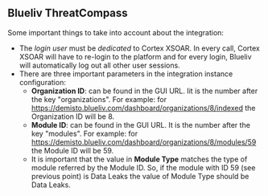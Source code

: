 ## Blueliv ThreatCompass
Some important things to take into account about the integration:
- The _login user_ must be _dedicated_ to Cortex XSOAR. In every call, Cortex XSOAR will have to re-login to the platform and for every login, Blueliv will automatically log out all other user sessions.
- There are three important parameters in the integration instance configuration:
    - **Organization ID**: can be found in the GUI URL. Iit is the number after the key "organizations". For example: for https://demisto.blueliv.com/dashboard/organizations/8/indexed the Organization ID will be 8.
    - **Module ID**: can be found in the GUI URL. It is the number after the key "modules". For example: for https://demisto.blueliv.com/dashboard/organizations/8/modules/59 the Module ID will be 59.
    - It is important that the value in **Module Type** matches the type of module referred by the Module ID. So, if the module with ID 59 (see previous point) is Data Leaks the value of Module Type should be Data Leaks.
